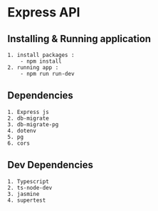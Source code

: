 # Express API
## Installing & Running application
    1. install packages :
        - npm install
    2. running app :
        - npm run run-dev
## Dependencies
    1. Express js
    2. db-migrate
    3. db-migrate-pg
    4. dotenv
    5. pg
    6. cors
## Dev Dependencies
    1. Typescript
    2. ts-node-dev
    3. jasmine
    4. supertest